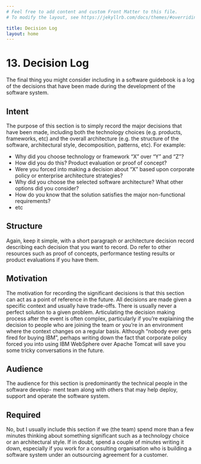 ```yaml
---
# Feel free to add content and custom Front Matter to this file.
# To modify the layout, see https://jekyllrb.com/docs/themes/#overriding-theme-defaults

title: Decision Log
layout: home
---
```


# 13. Decision Log

The final thing you might consider including in a software guidebook is a log of the decisions that have been made during the development of the software system.

## Intent

The purpose of this section is to simply record the major decisions that have been made, including both the technology choices (e.g. products, frameworks, etc) and the overall architecture (e.g. the structure of the software, architectural style, decomposition, patterns, etc). For example:

- Why did you choose technology or framework “X” over “Y” and “Z”?
- How did you do this? Product evaluation or proof of concept?
- Were you forced into making a decision about “X” based upon corporate policy or
enterprise architecture strategies?
- Why did you choose the selected software architecture? What other options did you
consider?
- How do you know that the solution satisfies the major non-functional requirements?
- etc

## Structure

Again, keep it simple, with a short paragraph or architecture decision record describing each decision that you want to record. Do refer to other resources such as proof of concepts, performance testing results or product evaluations if you have them.

## Motivation

The motivation for recording the significant decisions is that this section can act as a point of reference in the future. All decisions are made given a specific context and usually have trade-offs. There is usually never a perfect solution to a given problem. Articulating the decision making process after the event is often complex, particularly if you’re explaining the decision to people who are joining the team or you’re in an environment where the context changes on a regular basis.
Although “nobody ever gets fired for buying IBM”, perhaps writing down the fact that corporate policy forced you into using IBM WebSphere over Apache Tomcat will save you some tricky conversations in the future.

## Audience

The audience for this section is predominantly the technical people in the software develop- ment team along with others that may help deploy, support and operate the software system.

## Required

No, but I usually include this section if we (the team) spend more than a few minutes thinking about something significant such as a technology choice or an architectural style. If in doubt, spend a couple of minutes writing it down, especially if you work for a consulting organisation who is building a software system under an outsourcing agreement for a customer.
